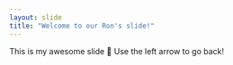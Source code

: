 ```yaml
---
layout: slide
title: "Welcome to our Ron's slide!"
---
```

This is my awesome slide :tada:
Use the left arrow to go back!
